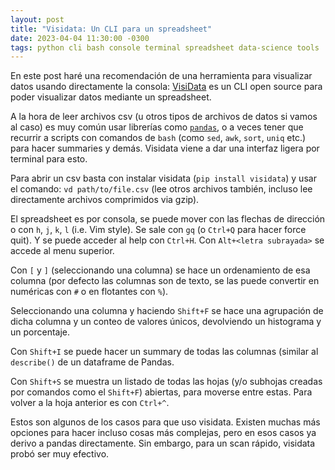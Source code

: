 ```yaml
---
layout: post
title: "Visidata: Un CLI para un spreadsheet"
date: 2023-04-04 11:30:00 -0300
tags: python cli bash console terminal spreadsheet data-science tools
---
```


En este post haré una recomendación de una herramienta para visualizar datos
usando directamente la consola: [VisiData](https://visidata.org) es un CLI open
source para poder visualizar datos mediante un spreadsheet.

A la hora de leer archivos csv (u otros tipos de archivos de datos si vamos al
caso) es muy común usar librerías como [`pandas`](http://pandas.pydata.org/), o
a veces tener que recurrir a scripts con comandos de `bash` (como `sed`, `awk`,
`sort`, `uniq` etc.) para hacer summaries y demás. Visidata viene a dar una
interfaz ligera por terminal para esto.

Para abrir un csv basta con instalar visidata (`pip install visidata`) y usar el
comando: `vd path/to/file.csv` (lee otros archivos también, incluso lee
directamente archivos comprimidos via gzip).

El spreadsheet es por consola, se puede mover con las flechas de dirección o con
`h`, `j`, `k`, `l` (i.e. Vim style). Se sale con `gq` (o `Ctrl+Q` para hacer
force quit). Y se puede acceder al help con `Ctrl+H`. Con `Alt+<letra
subrayada>` se accede al menu superior.

Con `[` y `]` (seleccionando una columna) se hace un ordenamiento de esa columna
(por defecto las columnas son de texto, se las puede convertir en numéricas con
`#` o en flotantes con `%`).

Seleccionando una columna y haciendo `Shift+F` se hace una agrupación de dicha
columna y un conteo de valores únicos, devolviendo un histograma y un
porcentaje.

Con `Shift+I` se puede hacer un summary de todas las columnas (similar al
`describe()` de un dataframe de Pandas.

Con `Shift+S` se muestra un listado de todas las hojas (y/o subhojas creadas por
comandos como el `Shift+F`) abiertas, para moverse entre estas. Para volver a la
hoja anterior es con `Ctrl+^`.

Estos son algunos de los casos para que uso visidata. Existen muchas más
opciones para hacer incluso cosas más complejas, pero en esos casos ya derivo a
pandas directamente. Sin embargo, para un scan rápido, visidata probó ser muy
efectivo.
